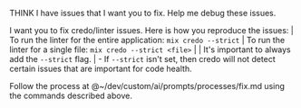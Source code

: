 THINK I have issues that I want you to fix. Help me debug these issues.

I want you to fix credo/linter issues. Here is how you reproduce the issues:
    | To run the linter for the entire application: `mix credo --strict`
    | To run the linter for a single file: `mix credo --strict <file>`
    |
    | It's important to always add the `--strict` flag.
    | - If `--strict` isn't set, then credo will not detect certain issues that are important for code health.

Follow the process at @~/dev/custom/ai/prompts/processes/fix.md using the
commands described above.
